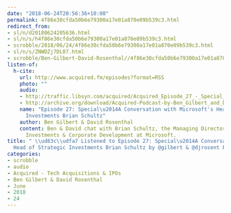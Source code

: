 ```yaml
---
date: "2018-06-24T20:56:36+10:00"
permalink: 4f86e30cfda50b6e79300a17e01a870e09b539c3.html
redirect_from:
- sl/n/d20180624205636.html
- sl/n/s/h4f86e30cfda50b6e79300a17e01a870e09b539c3.html
- scrobble/2018/06/24/4f86e30cfda50b6e79300a17e01a870e09b539c3.html
- sl/n/s/ZNWDZj7DL07.html
- scrobble/Ben-Gilbert-David-Rosenthal//4f86e30cfda50b6e79300a17e01a870e09b539c3.html
listen-of:
  h-cite:
    url: http://www.acquired.fm/episodes?format=RSS
    photo: ""
    audio:
    - http://traffic.libsyn.com/acquired/Acquired_Episode_27_-_Special_-_Interview_with_Microsofts_Head_of_Strategic_Investments_Brian_Schultz.mp3
    - http://archive.org/download/Acquired-Podcast-by-Ben_Gilbert_and_David_Rosenthal/Episode_27_SpecialA_Conversation_with_Microsofts_Head_of_Strategic_Investments_Brian_Schultz.mp3
    name: "Episode 27: Special\u2014A Conversation with Microsoft's Head of Strategic
      Investments Brian Schultz"
    author: Ben Gilbert & David Rosenthal
    content: Ben & David chat with Brian Schultz, the Managing Director of Strategic
      Investments & Corporate Development at Microsoft.
title: " \\ud83c\\udfa7 Listened to Episode 27: Special\u2014A Conversation with Microsoft's
  Head of Strategic Investments Brian Schultz by @gilbert & @djrosent From @AcquiredFM"
categories:
- scrobble
- audio
- Acquired - Tech Acquisitions & IPOs
- Ben Gilbert & David Rosenthal
- June
- 2018
- 24
---
```

